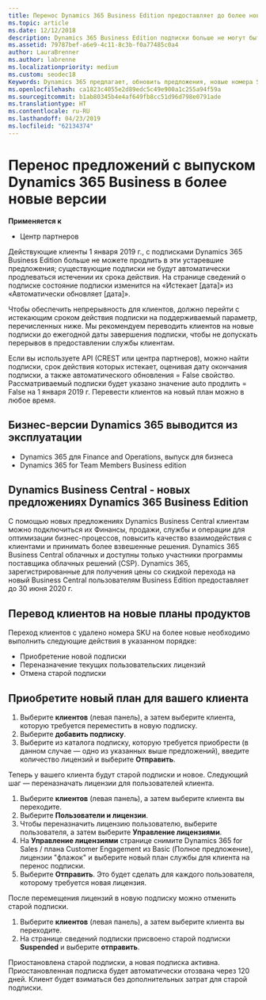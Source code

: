 ```yaml
---
title: Перенос Dynamics 365 Business Edition предоставляет до более новых версий | Центр партнеров
ms.topic: article
ms.date: 12/12/2018
description: Dynamics 365 Business Edition подписки больше не могут быть обновлены.
ms.assetid: 79787bef-a6e9-4c11-8c3b-f0a77485c0a4
author: LauraBrenner
ms.author: labrenne
ms.localizationpriority: medium
ms.custom: seodec18
Keywords: Dynamics 365 предлагает, обновить предложения, новые номера SKU Dynamics 365
ms.openlocfilehash: ca1823c4055e2d89edc5c49e900a1c255a94f59a
ms.sourcegitcommit: b1ab80345b4e4af649fb8cc51d96d798e0791ade
ms.translationtype: HT
ms.contentlocale: ru-RU
ms.lasthandoff: 04/23/2019
ms.locfileid: "62134374"
---
```

# <a name="migrate-dynamics-365-business-edition-offers-to-newer-versions"></a>Перенос предложений с выпуском Dynamics 365 Business в более новые версии 

**Применяется к**

- Центр партнеров

Действующие клиенты 1 января 2019 г., с подписками Dynamics 365 Business Edition больше не можете продлить в эти устаревшие предложения; существующие подписки не будут автоматически продлеваться истечении их срока действия. На странице сведений о подписке состояние подписки изменится на «Истекает [дата]» из «Автоматически обновляет [дата]».

Чтобы обеспечить непрерывность для клиентов, должно перейти с истекающим сроком действия подписки на поддерживаемый параметр, перечисленных ниже. Мы рекомендуем переводить клиентов на новые подписки до ежегодной даты завершения подписки, чтобы не допускать перерывов в предоставлении службы клиентам.

Если вы используете API (CREST или центра партнеров), можно найти подписки, срок действия которых истекает, оценивая дату окончания подписки, а также автоматического обновления = False свойство. Рассматриваемый подписки будет указано значение auto продлить = False на 1 января 2019 г. Перевести клиентов на новый план можно в любое время. 

## <a name="the-dynamics-365-business-editions-being-retired"></a>Бизнес-версии Dynamics 365 выводится из эксплуатации

- Dynamics 365 для Finance and Operations, выпуск для бизнеса
- Dynamics 365 for Team Members Business edition

## <a name="dynamics-business-central---the-dynamics-365-business-edition-new-offers"></a>Dynamics Business Central - новых предложениях Dynamics 365 Business Edition

С помощью новых предложениях Dynamics Business Central клиентам можно подключиться их Финансы, продажи, службы и операции для оптимизации бизнес-процессов, повысить качество взаимодействия с клиентами и принимать более взвешенные решения. Dynamics 365 Business Central облачных и доступны только участники программы поставщика облачных решений (CSP).
Dynamics 365, зарегистрированные для получения цены со скидкой перехода на новый Business Central пользователям Business Edition предоставляет до 30 июня 2020 г.

## <a name="transition-customers-to-new-product-plans"></a>Перевод клиентов на новые планы продуктов

 Переход клиентов с удалено номера SKU на более новые необходимо выполнить следующие действия в указанном порядке:

- Приобретение новой подписки
- Переназначение текущих пользовательских лицензий
- Отмена старой подписки

## <a name="purchase-the-new-plan-for-your-customer"></a>Приобретите новый план для вашего клиента

1. Выберите **клиентов** (левая панель), а затем выберите клиента, которую требуется переместить в новую подписку.
2. Выберите **добавить подписку**.
3. Выберите из каталога подписку, которую требуется приобрести (в данном случае — одно из указанных выше предложений), введите количество лицензий и выберите **Отправить**. 

Теперь у вашего клиента будут старой подписки и новое. Следующий шаг — переназначать лицензии для пользователей клиента.

1. Выберите **клиентов** (левая панель), а затем выберите клиента вы переходите.
2. Выберите **Пользователи и лицензии**.
3. Чтобы переназначить лицензию пользователю, выберите пользователя, а затем выберите **Управление лицензиями**. 
4. На **Управление лицензиями** странице снимите Dynamics 365 for Sales / плана Customer Engagement из Basic (Полное предложение), лицензии "флажок" и выберите новый план службы для клиента на перенос подписки. 
5. Выберите **Отправить**. Это будет сделать для каждого пользователя, которому требуется новая лицензия. 

После перемещения лицензий в новую подписку можно отменить старой подписки. 

1. Выберите **клиентов** (левая панель), а затем выберите клиента вы переходите.
2. На странице сведений подписки присвоено старой подписки **Suspended** и выберите **отправить**.

Приостановлена старой подписки, а новая подписка активна. Приостановленная подписка будет автоматически отозвана через 120 дней. Клиент будет взиматься без дополнительных затрат для старой подписки.